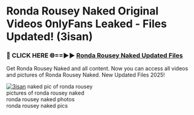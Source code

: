 # Ronda Rousey Naked Original Videos 0nlyFans Leaked - Files Updated! (3isan)

<h3>🔴 CLICK HERE 🌐==►► <a href="https://tinyurl.com/yckcrads" rel="nofollow">Ronda Rousey Naked Updated Files</a></h3>

Get Ronda Rousey Naked and all content. Now you can access all videos and pictures of Ronda Rousey Naked. New Updated Files 2025!

[![3isan](https://i.imgur.com/hpKpOFt.gif)](https://tinyurl.com/yckcrads)
naked pic of ronda rousey<br>
pictures of ronda rousey naked<br>
ronda rousey naked photos<br>
ronda rousey naked pics